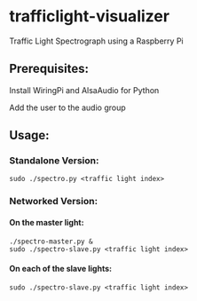 # trafficlight-visualizer
Traffic Light Spectrograph using a Raspberry Pi

Prerequisites:
----------
Install WiringPi and AlsaAudio for Python

Add the user to the audio group

Usage:
----------
### Standalone Version:
```
sudo ./spectro.py <traffic light index>
```

### Networked Version:
#### On the master light:
```
./spectro-master.py &
sudo ./spectro-slave.py <traffic light index>
```

#### On each of the slave lights:
```
sudo ./spectro-slave.py <traffic light index>
```